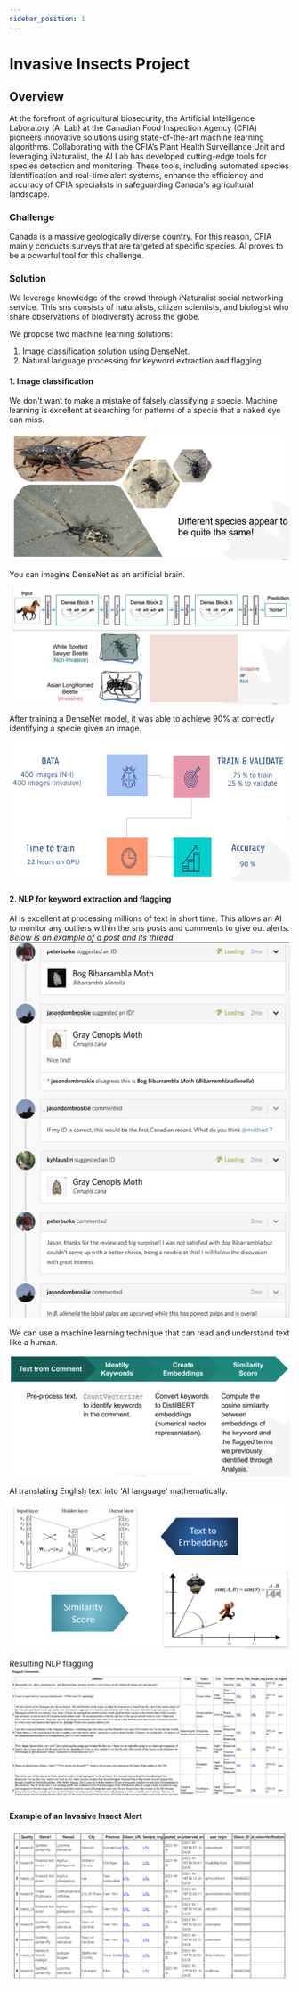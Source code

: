 ```yaml
---
sidebar_position: 1
---
```

# Invasive Insects Project

## Overview
At the forefront of agricultural biosecurity, the Artificial Intelligence Laboratory (AI Lab) at the Canadian Food Inspection Agency (CFIA) pioneers innovative solutions using state-of-the-art machine learning algorithms. Collaborating with the CFIA’s Plant Health Surveillance Unit and leveraging iNaturalist, the AI Lab has developed cutting-edge tools for species detection and monitoring. These tools, including automated species identification and real-time alert systems, enhance the efficiency and accuracy of CFIA specialists in safeguarding Canada's agricultural landscape.

### Challenge
Canada is a massive geologically diverse country. For this reason, CFIA mainly conducts surveys that are targeted at specific species. AI proves to be a powerful tool for this challenge.

### Solution
We leverage knowledge of the crowd through iNaturalist social networking service. This sns consists of naturalists, citizen scientists, and biologist who share observations of biodiversity across the globe.

We propose two machine learning solutions:

1. Image classification solution using DenseNet.
2. Natural language processing for keyword extraction and flagging

#### 1. Image classification
We don't want to make a mistake of falsely classifying a specie. Machine learning is excellent at searching for patterns of a specie that a naked eye can miss.

![Similar-looking insect species](SpecieClassification.png)

You can imagine DenseNet as an artificial brain.

![How DenseNet works](densenet.png)

After training a DenseNet model, it was able to achieve 90% at correctly identifying a specie given an image.

![Training a DenseNet model](densenet2.png)

#### 2. NLP for keyword extraction and flagging
AI is excellent at processing millions of text in short time. This allows an AI to monitor any outliers within the sns posts and comments to give out alerts.
_Below is an example of a post and its thread._
![Thread from an iNaturalist post](inaturalist_post.png)

We can use a machine learning technique that can read and understand text like a human.

![Natural Language Processing](nlp.png)

AI translating English text into 'AI language' mathematically.

![Embedding English text](embedding.png)

Resulting NLP flagging
![NLP Flagging Example](flagged_comments.png)

#### Example of an Invasive Insect Alert
![Invasive Insect Alert example](alert_example.png)
